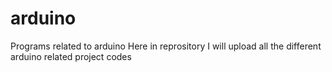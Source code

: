 # arduino
Programs related to arduino 
Here in reprository I will upload all the different arduino related project codes
